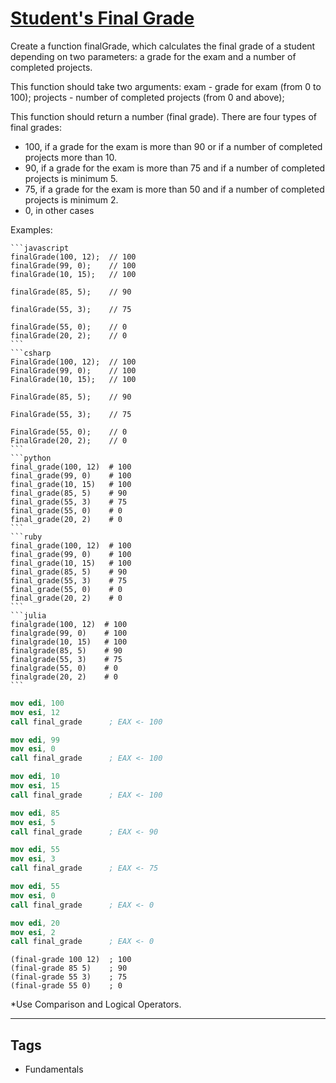 # [Student's Final Grade](https://www.codewars.com/kata/5ad0d8356165e63c140014d4)

Create a function finalGrade, which calculates the final grade of a student depending on two parameters: a grade for the exam and a number of completed projects.

This function should take two arguments:
exam - grade for exam (from 0 to 100);
projects - number of completed projects (from 0 and above);

This function should return a number (final grade).
There are four types of final grades:

- 100, if a grade for the exam is more than 90 or if a number of completed projects more than 10.
- 90, if a grade for the exam is more than 75 and if a number of completed projects is minimum 5.
- 75, if a grade for the exam is more than 50 and if a number of completed projects is minimum 2.
- 0, in other cases

Examples:

````if-not:nasm
```javascript
finalGrade(100, 12);  // 100
finalGrade(99, 0);    // 100
finalGrade(10, 15);   // 100

finalGrade(85, 5);    // 90

finalGrade(55, 3);    // 75

finalGrade(55, 0);    // 0
finalGrade(20, 2);    // 0
```
```csharp
FinalGrade(100, 12);  // 100
FinalGrade(99, 0);    // 100
FinalGrade(10, 15);   // 100

FinalGrade(85, 5);    // 90

FinalGrade(55, 3);    // 75

FinalGrade(55, 0);    // 0
FinalGrade(20, 2);    // 0
```
```python
final_grade(100, 12)  # 100
final_grade(99, 0)    # 100
final_grade(10, 15)   # 100
final_grade(85, 5)    # 90
final_grade(55, 3)    # 75
final_grade(55, 0)    # 0
final_grade(20, 2)    # 0
```
```ruby
final_grade(100, 12)  # 100
final_grade(99, 0)    # 100
final_grade(10, 15)   # 100
final_grade(85, 5)    # 90
final_grade(55, 3)    # 75
final_grade(55, 0)    # 0
final_grade(20, 2)    # 0
```
```julia
finalgrade(100, 12)  # 100
finalgrade(99, 0)    # 100
finalgrade(10, 15)   # 100
finalgrade(85, 5)    # 90
finalgrade(55, 3)    # 75
finalgrade(55, 0)    # 0
finalgrade(20, 2)    # 0
```
````

```nasm
mov edi, 100
mov esi, 12
call final_grade      ; EAX <- 100

mov edi, 99
mov esi, 0
call final_grade      ; EAX <- 100

mov edi, 10
mov esi, 15
call final_grade      ; EAX <- 100

mov edi, 85
mov esi, 5
call final_grade      ; EAX <- 90

mov edi, 55
mov esi, 3
call final_grade      ; EAX <- 75

mov edi, 55
mov esi, 0
call final_grade      ; EAX <- 0

mov edi, 20
mov esi, 2
call final_grade      ; EAX <- 0
```

```racket
(final-grade 100 12)  ; 100
(final-grade 85 5)    ; 90
(final-grade 55 3)    ; 75
(final-grade 55 0)    ; 0
```

\*Use Comparison and Logical Operators.

---

## Tags

- Fundamentals
